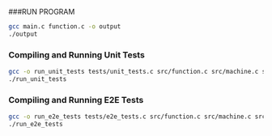 ###RUN PROGRAM
```bash
gcc main.c function.c -o output
./output 
```

### Compiling and Running Unit Tests
```bash
gcc -o run_unit_tests tests/unit_tests.c src/function.c src/machine.c src/validation.c -I src
./run_unit_tests
```

### Compiling and Running E2E Tests
```bash
gcc -o run_e2e_tests tests/e2e_tests.c src/function.c src/machine.c src/validation.c -I src
./run_e2e_tests
```

